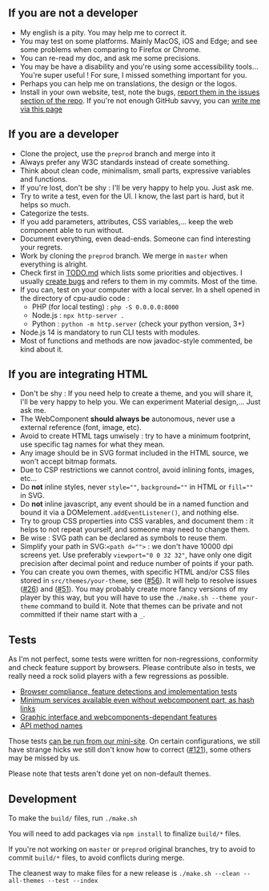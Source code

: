 If you are not a developer
--------------------------

 - My english is a pity. You may help me to correct it.
 - You may test on some platforms. Mainly MacOS, iOS and Edge; and see some problems when comparing to Firefox or Chrome.
 - You can re-read my doc, and ask me some precisions.
 - You may be have a disability and you're using some accessibility tools… You're super useful ! For sure, I missed something important for you.
 - Perhaps you can help me on translations, the design or the logos.
 - Install in your own website, test, note the bugs, [report them in the issues section of the repo](https://github.com/dascritch/cpu-audio/issues). If you're not enough GitHub savvy, you can [write me via this page](https://cpu.dascritch.net/pages/CPU-Audio-Player)


If you are a developer
----------------------

 - Clone the project, use the `preprod` branch and merge into it
 - Always prefer any W3C standards instead of create something.
 - Think about clean code, minimalism, small parts, expressive variables and functions.
 - If you're lost, don't be shy : I'll be very happy to help you. Just ask me.
 - Try to write a test, even for the UI. I know, the last part is hard, but it helps so much.
 - Categorize the tests.
 - If you add parameters, attributes, CSS variables,… keep the web component able to run without.
 - Document everything, even dead-ends. Someone can find interesting your regrets.
 - Work by cloning the `preprod` branch. We merge in `master` when everything is alright.
 - Check first in [TODO.md](TODO.md) which lists some priorities and objectives. I usually [create bugs](https://github.com/dascritch/cpu-audio/issues) and refers to them in my commits. Most of the time.
 - If you can, test on your computer with a local server. In a shell opened in the directory of cpu-audio code :
 	- PHP (for local testing) : `php -S 0.0.0.0:8000`
 	- Node.js : `npx http-server .`
 	- Python : `python -m http.server`  (check your python version, 3+)
 - Node.js 14 is mandatory to run CLI tests with modules.
 - Most of functions and methods are now javadoc-style commented, be kind about it.


If you are integrating HTML
---------------------------

 - Don't be shy : If you need help to create a theme, and you will share it, I'll be very happy to help you. We can experiment Material design,… Just ask me.
 - The WebComponent **should always be** autonomous, never use a external reference (font, image, etc).
 - Avoid to create HTML tags unwisely : try to have a minimum footprint, use specific tag names for what they mean.
 - Any image should be in SVG format included in the HTML source, we won't accept bitmap formats.
 - Due to CSP restrictions we cannot control, avoid inlining fonts, images, etc… 
 - Do **not** inline styles, never `style=""`, `background=""` in HTML or `fill=""` in SVG.
 - Do **not** inline javascript, any event should be in a named function and bound it via a DOMelement`.addEventListener()`, and nothing else.
 - Try to group CSS properties into CSS varables, and document them : it helps to not repeat yourself, and someone may need to change them.
 - Be wise : SVG path can be declared as symbols to reuse them.
 - Simplify your path in SVG:`<path d="">` : we don't have 10000 dpi screens yet. Use preferably `viewport="0 0 32 32"`, have only one digit precision after decimal point and reduce number of points if your path.
 - You can create you own themes, with specific HTML and/or CSS files stored in `src/themes/your-theme`, see ([#56](#56)). It will help to resolve issues ([#26](#26)) and ([#51](#51)). You may probably create more fancy versions of my player by this way, but you will have to use the `./make.sh --theme your-theme` command to build it. Note that themes can be private and not committed if their name start with a `_`.


Tests
-----

As I'm not perfect, some tests were written for non-regressions, conformity and check feature support by browsers. Please contribute also in tests, we really need a rock solid players with a few regressions as possible.

 - [Browser compliance, feature detections and implementation tests](./tests/tests-browser.html)
 - [Minimum services available even without webcomponent part, as hash links](./tests/tests-minimal.html)
 - [Graphic interface and webcomponents-dependant features](./tests/tests-interface.html)
 - [API method names](./tests/tests-api.html)

Those tests [can be run from our mini-site](https://dascritch.github.io/cpu-audio/tests/tests-minimal.html). On certain configurations, we still have strange hicks we still don't know how to correct ([#121](#121)), some others may be missed by us.

Please note that tests aren't done yet on non-default themes.

Development
-----------

To make the `build/` files, run `./make.sh`

You will need to add packages via `npm install` to finalize `build/*` files.

If you're not working on `master` or `preprod` original branches, try to avoid to commit `build/*` files, to avoid conflicts during merge.

The cleanest way to make files for a new release is `./make.sh --clean --all-themes --test --index`
